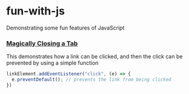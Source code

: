 # fun-with-js
Demonstrating some fun features of JavaScript

### [Magically Closing a Tab](https://chiroyce1.github.io/fun-with-js/close-tab/)
This demonstrates how a link can be clicked, and then the click can be prevented by using a simple function
```js
linkElement.addEventListener("click", (e) => {
  e.preventDefault(); // prevents the link from being clicked
})
```
